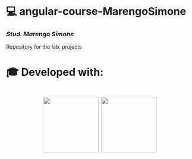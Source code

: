 # 💻 angular-course-MarengoSimone

### _Stud. Marengo Simone_

 Repository for the lab. projects
 
# 🎓 Developed with:

<h1 align="center">
  <a href="https://angular.io/"><img src="https://res.cloudinary.com/academind-gmbh/image/upload/f_auto,q_auto/c_limit,dpr_3.0,g_center,w_300/v1/academind.com/content/courses/angular-complete/angular-course-the-complete-guide.jpg" width="150px" /></a>
 <a href="https://www.typescriptlang.org/"><img src="https://miro.medium.com/max/724/0*9-8BUiYQsCo9PYlF" width="150px" /></a>
</h1>

